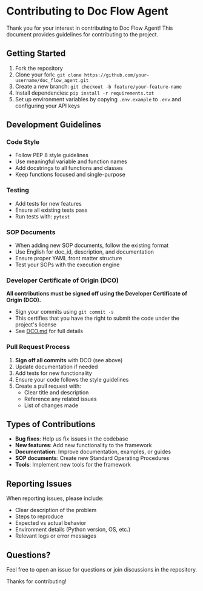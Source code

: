 # Contributing to Doc Flow Agent

Thank you for your interest in contributing to Doc Flow Agent! This document provides guidelines for contributing to the project.

## Getting Started

1. Fork the repository
2. Clone your fork: `git clone https://github.com/your-username/doc_flow_agent.git`
3. Create a new branch: `git checkout -b feature/your-feature-name`
4. Install dependencies: `pip install -r requirements.txt`
5. Set up environment variables by copying `.env.example` to `.env` and configuring your API keys

## Development Guidelines

### Code Style
- Follow PEP 8 style guidelines
- Use meaningful variable and function names
- Add docstrings to all functions and classes
- Keep functions focused and single-purpose

### Testing
- Add tests for new features
- Ensure all existing tests pass
- Run tests with: `pytest`

### SOP Documents
- When adding new SOP documents, follow the existing format
- Use English for doc_id, description, and documentation
- Ensure proper YAML front matter structure
- Test your SOPs with the execution engine

### Developer Certificate of Origin (DCO)

**All contributions must be signed off using the Developer Certificate of Origin (DCO).**

- Sign your commits using `git commit -s`
- This certifies that you have the right to submit the code under the project's license
- See [DCO.md](DCO.md) for full details

### Pull Request Process

1. **Sign off all commits** with DCO (see above)
2. Update documentation if needed
3. Add tests for new functionality
4. Ensure your code follows the style guidelines
5. Create a pull request with:
   - Clear title and description
   - Reference any related issues
   - List of changes made

## Types of Contributions

- **Bug fixes**: Help us fix issues in the codebase
- **New features**: Add new functionality to the framework
- **Documentation**: Improve documentation, examples, or guides
- **SOP documents**: Create new Standard Operating Procedures
- **Tools**: Implement new tools for the framework

## Reporting Issues

When reporting issues, please include:
- Clear description of the problem
- Steps to reproduce
- Expected vs actual behavior
- Environment details (Python version, OS, etc.)
- Relevant logs or error messages

## Questions?

Feel free to open an issue for questions or join discussions in the repository.

Thanks for contributing!
